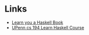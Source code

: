 # Links
- [Learn you a Haskell Book](http://learnyouahaskell.com/chapters)
- [UPenn cs 194 Learn Haskell Course](https://www.seas.upenn.edu/~cis194/spring13/lectures.html)
